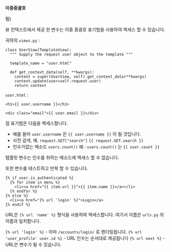 **이중중괄호**

펌)

뷰 컨텍스트에서 제공 한 변수는 이중 중괄호 표기법을 사용하여 액세스 할 수 있습니다.

귀하의 `views.py` :

```
class UserView(TemplateView):
  """ Supply the request user object to the template """

  template_name = "user.html"

  def get_context_data(self, **kwargs):
    context = super(UserView, self).get_context_data(**kwargs)
    context.update(user=self.request.user)
    return context
```

`user.html` :

```
<h1>{{ user.username }}</h1>

<div class="email">{{ user.email }}</div>
```

점 표기법은 다음을 액세스합니다.

- 예를 들어 `user.username` 은 `{{ user.username }}` 이 될 것입니다.
- 사전 검색, 예. `request.GET["search"]` `{{ request.GET.search }}`
- 인수가없는 메소드 `users.count()` 예 : `users.count()` 는 `{{ user.count }}`

템플릿 변수는 인수를 취하는 메소드에 액세스 할 수 없습니다.

또한 변수를 테스트하고 반복 할 수 있습니다.

```
{% if user.is_authenticated %}
  {% for item in menu %}
    <li><a href="{{ item.url }}">{{ item.name }}</a></li>
  {% endfor %}
{% else %}
  <li><a href="{% url 'login' %}">Login</a>
{% endif %}
```

URL은 `{% url 'name' %}` 형식을 사용하여 액세스합니다. 여기서 이름은 `urls.py` 의 이름과 일치합니다.

`{% url 'login' %}` - 아마 `/accounts/login/` 로 렌더링됩니다.
`{% url 'user_profile' user.id %}` - URL 인수는 순서대로 제공됩니다
`{% url next %}` - URL은 변수가 될 수 있습니다.